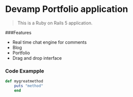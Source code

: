 # Devamp Portfolio application

>This is a Ruby on Rails 5 application.

###Features

- Real time chat engine for comments
- Blog 
- Portfolio
- Drag and drop interface

### Code Exampple

```ruby
def mygreatmethod
	puts "method"
	end
```


